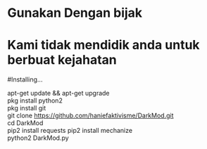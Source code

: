 # Gunakan Dengan bijak
# Kami tidak mendidik anda untuk berbuat kejahatan

#Installing...

apt-get update && apt-get upgrade</br>
pkg install python2</br>
pkg install git</br>
git clone https://github.com/haniefaktivisme/DarkMod.git</br>
cd DarkMod</br>
pip2 install requests
pip2 install mechanize</br>
python2 DarkMod.py</br>
